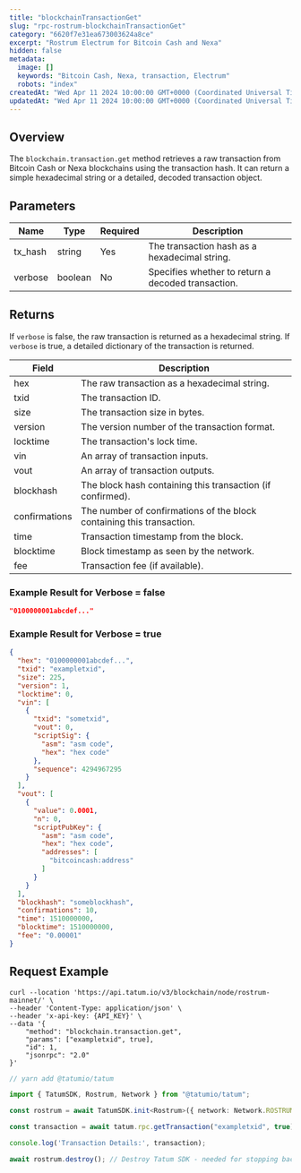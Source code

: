 ```yaml
---
title: "blockchainTransactionGet"
slug: "rpc-rostrum-blockchainTransactionGet"
category: "6620f7e31ea673003624a8ce"
excerpt: "Rostrum Electrum for Bitcoin Cash and Nexa"
hidden: false
metadata:
  image: []
  keywords: "Bitcoin Cash, Nexa, transaction, Electrum"
  robots: "index"
createdAt: "Wed Apr 11 2024 10:00:00 GMT+0000 (Coordinated Universal Time)"
updatedAt: "Wed Apr 11 2024 10:00:00 GMT+0000 (Coordinated Universal Time)"
---
```


## Overview

The `blockchain.transaction.get` method retrieves a raw transaction from Bitcoin Cash or Nexa blockchains using the transaction hash. It can return a simple hexadecimal string or a detailed, decoded transaction object.

## Parameters

| Name     | Type    | Required | Description                                        |
| -------- | ------- | -------- | -------------------------------------------------- |
| tx_hash  | string  | Yes      | The transaction hash as a hexadecimal string.      |
| verbose  | boolean | No       | Specifies whether to return a decoded transaction. |

## Returns

If `verbose` is false, the raw transaction is returned as a hexadecimal string. If `verbose` is true, a detailed dictionary of the transaction is returned.

| Field         | Description                                              |
| ------------- | -------------------------------------------------------- |
| hex           | The raw transaction as a hexadecimal string.             |
| txid          | The transaction ID.                                      |
| size          | The transaction size in bytes.                           |
| version       | The version number of the transaction format.            |
| locktime      | The transaction's lock time.                             |
| vin           | An array of transaction inputs.                          |
| vout          | An array of transaction outputs.                         |
| blockhash     | The block hash containing this transaction (if confirmed).|
| confirmations | The number of confirmations of the block containing this transaction. |
| time          | Transaction timestamp from the block.                    |
| blocktime     | Block timestamp as seen by the network.                  |
| fee           | Transaction fee (if available).                          |

### Example Result for Verbose = false

```json
"0100000001abcdef..."
```

### Example Result for Verbose = true

```json
{
  "hex": "0100000001abcdef...",
  "txid": "exampletxid",
  "size": 225,
  "version": 1,
  "locktime": 0,
  "vin": [
    {
      "txid": "sometxid",
      "vout": 0,
      "scriptSig": {
        "asm": "asm code",
        "hex": "hex code"
      },
      "sequence": 4294967295
    }
  ],
  "vout": [
    {
      "value": 0.0001,
      "n": 0,
      "scriptPubKey": {
        "asm": "asm code",
        "hex": "hex code",
        "addresses": [
          "bitcoincash:address"
        ]
      }
    }
  ],
  "blockhash": "someblockhash",
  "confirmations": 10,
  "time": 1510000000,
  "blocktime": 1510000000,
  "fee": "0.00001"
}
```

## Request Example

```curl /cURL
curl --location 'https://api.tatum.io/v3/blockchain/node/rostrum-mainnet/' \
--header 'Content-Type: application/json' \
--header 'x-api-key: {API_KEY}' \
--data '{
    "method": "blockchain.transaction.get",
    "params": ["exampletxid", true],
    "id": 1,
    "jsonrpc": "2.0"
}'
```
```typescript
// yarn add @tatumio/tatum

import { TatumSDK, Rostrum, Network } from "@tatumio/tatum";

const rostrum = await TatumSDK.init<Rostrum>({ network: Network.ROSTRUM_MAINNET });

const transaction = await tatum.rpc.getTransaction("exampletxid", true);

console.log('Transaction Details:', transaction);

await rostrum.destroy(); // Destroy Tatum SDK - needed for stopping background jobs when done
```